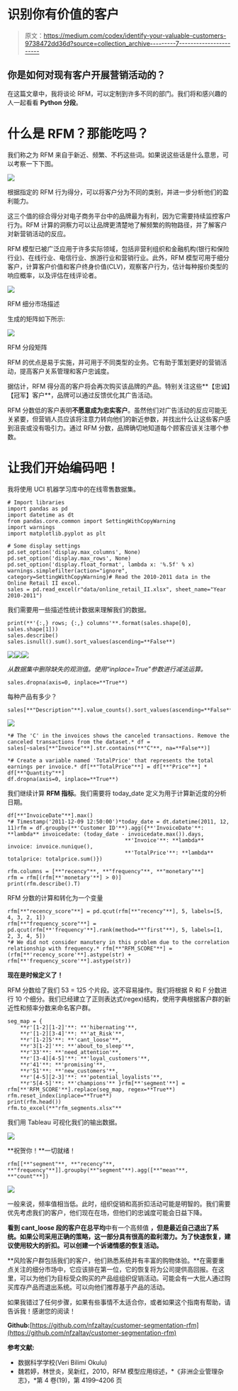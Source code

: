 # 识别你有价值的客户

> 原文：<https://medium.com/codex/identify-your-valuable-customers-9738472dd36d?source=collection_archive---------7----------------------->

## 你是如何对现有客户开展营销活动的？

在这篇文章中，我将谈论 RFM，可以定制到许多不同的部门。我们将和感兴趣的人一起看看 **Python 分段**。

# **什么是 RFM？那能吃吗？**

我们称之为 RFM 来自于新近、频繁、不朽这些词。如果说这些话是什么意思，可以考察一下下图。

![](img/67be07f21327a7ab0f52b32c5946d69a.png)

根据指定的 RFM 行为得分，可以将客户分为不同的类别，并进一步分析他们的盈利能力。

这三个值的综合得分对电子商务平台中的品牌最为有利，因为它需要持续监控客户行为。RFM 计算的洞察力可以让品牌更清楚地了解频繁的购物路径，并了解客户对新营销活动的反应。

RFM 模型已被广泛应用于许多实际领域，包括非营利组织和金融机构(银行和保险行业)、在线行业、电信行业、旅游行业和营销行业。此外，RFM 模型可用于细分客户，计算客户价值和客户终身价值(CLV)，观察客户行为，估计每种报价类型的响应概率，以及评估在线评论者。

![](img/dca73b0541a022ac1717d9b0b91e631a.png)

RFM 细分市场描述

生成的矩阵如下所示:

![](img/25c75b856f1d6939a2a693531f53fe8e.png)

RFM 分段矩阵

RFM 的优点是易于实施，并可用于不同类型的业务。它有助于策划更好的营销活动，提高客户关系管理和客户忠诚度。

据估计，RFM 得分高的客户将会再次购买该品牌的产品。特别关注这些**【忠诚】【冠军】客户**，品牌可以通过反馈优化其广告活动。

RFM 分数低的客户表明**不愿意成为忠实客户**。虽然他们对广告活动的反应可能无关紧要，但营销人员应该将注意力转向他们的新近参数，并找出什么让这些客户感到沮丧或没有吸引力。通过 RFM 分数，品牌确切地知道每个顾客应该关注哪个参数。

# 让我们开始编码吧！

我将使用 UCI 机器学习库中的在线零售数据集。

```
# Import libraries
import pandas as pd
import datetime as dt
from pandas.core.common import SettingWithCopyWarning
import warnings
import matplotlib.pyplot as plt

# Some display settings
pd.set_option('display.max_columns', None)
pd.set_option('display.max_rows', None)
pd.set_option('display.float_format', lambda x: '%.5f' % x)
warnings.simplefilter(action="ignore", category=SettingWithCopyWarning)# Read the 2010-2011 data in the Online Retail II excel.
sales = pd.read_excel(r"data/online_retail_II.xlsx", sheet_name="Year 2010-2011")
```

我们需要用一些描述性统计数据来理解我们的数据。

```
print(**'{:,} rows; {:,} columns'**.format(sales.shape[0], sales.shape[1]))
sales.describe()
sales.isnull().sum().sort_values(ascending=**False**)
```

![](img/efa60a79ad01982462ce24f26820444d.png)![](img/04ef6819c3cedfb8c63674df107e6d9c.png)![](img/3c0cdc4ebe5b10d2a5d256da74078777.png)

*从数据集中删除缺失的观测值。使用“inplace=True”参数进行减法运算。*

```
sales.dropna(axis=0, inplace=**True**)
```

每种产品有多少？

```
sales[**"Description"**].value_counts().sort_values(ascending=**False**).head()
```

![](img/ac8ba0d66ad505c7eb1545122166127e.png)

```
*# The 'C' in the invoices shows the canceled transactions. Remove the canceled transactions from the dataset.* df = sales[~sales[**"Invoice"**].str.contains(**"C"**, na=**False**)]

*# Create a variable named 'TotalPrice' that represents the total earnings per invoice.* df[**"TotalPrice"**] = df[**"Price"**] * df[**"Quantity"**]
df.dropna(axis=0, inplace=**True**)
```

我们继续计算 **RFM 指标**。我们需要将 today_date 定义为用于计算新近度的分析日期。

```
df[**"InvoiceDate"**].max()
*# Timestamp('2011-12-09 12:50:00')*today_date = dt.datetime(2011, 12, 11)rfm = df.groupby(**'Customer ID'**).agg({**'InvoiceDate'**: **lambda** invoicedate: (today_date - invoicedate.max()).days,
                                     **'Invoice'**: **lambda** invoice: invoice.nunique(),
                                     **'TotalPrice'**: **lambda** totalprice: totalprice.sum()})

rfm.columns = [**"recency"**, **"frequency"**, **"monetary"**]
rfm = rfm[(rfm[**'monetary'**] > 0)]
print(rfm.describe().T)
```

RFM 分数的计算和转化为一个变量

```
rfm[**"recency_score"**] = pd.qcut(rfm[**"recency"**], 5, labels=[5, 4, 3, 2, 1])
rfm[**"frequency_score"**] = pd.qcut(rfm[**'frequency'**].rank(method=**"first"**), 5, labels=[1, 2, 3, 4, 5])
*# We did not consider manutery in this problem due to the correlation relationship with frequency.* rfm[**"RFM_SCORE"**] = (rfm[**'recency_score'**].astype(str) + rfm[**'frequency_score'**].astype(str))
```

**现在是时候定义了！**

RFM 分数给了我们 53 = 125 个片段。这不容易操作。我们将根据 R 和 F 分数进行 10 个细分。我们已经建立了正则表达式(regex)结构，使用字典根据客户群的新近性和频率分数来命名客户群。

```
seg_map = {
    **r'[1-2][1-2]'**: **'hibernating'**,
    **r'[1-2][3-4]'**: **'at_Risk'**,
    **r'[1-2]5'**: **'cant_loose'**,
    **r'3[1-2]'**: **'about_to_sleep'**,
    **r'33'**: **'need_attention'**,
    **r'[3-4][4-5]'**: **'loyal_customers'**,
    **r'41'**: **'promising'**,
    **r'51'**: **'new_customers'**,
    **r'[4-5][2-3]'**: **'potential_loyalists'**,
    **r'5[4-5]'**: **'champions'** }rfm[**'segment'**] = rfm[**'RFM_SCORE'**].replace(seg_map, regex=**True**)
rfm.reset_index(inplace=**True**)
print(rfm.head())
rfm.to_excel(**"rfm_segments.xlsx"**
```

我们用 Tableau 可视化我们的输出数据。

![](img/778f5eac2a5f240910270f54e43849ca.png)

**祝贺你！**一切就绪！

```
rfm[[**"segment"**, **"recency"**, **"frequency"**]].groupby(**"segment"**).agg([**"mean"**, **"count"**])
```

![](img/1658536fb7d2db33499920aca1ef9ab6.png)

一般来说，频率值相当低。此时，组织促销和高折扣活动可能是明智的。我们需要优先考虑我们的客户，他们现在在场，但他们的忠诚度可能会日益下降。

**看到 cant_loose 段的客户在总平均**中有一个高频值 **，但是最近自己退出了系统。如果公司采用正确的策略，这一部分具有很高的盈利潜力。为了快速恢复，建议使用较大的折扣。可以创建一个诉诸情感的恢复活动。**

**风险客户群包括我们的客户，他们熟悉系统并有丰富的购物体验。**在需要重点关注的细分市场中，它应该排在第一位，它的恢复将为公司提供高回报。在这里，可以为他们为目标受众购买的产品组组织促销活动。可能会有一大批人通过购买库存产品而退出系统。可以向他们推荐基于产品的活动。

如果我错过了任何步骤，如果有些事情不太适合你，或者如果这个指南有帮助，请告诉我！感谢您的阅读！

**Github:**[https://github.com/nfzaltay/customer-segmentation-rfm](https://github.com/nfzaltay/customer-segmentation-rfm)

**参考文献:**

*   数据科学学校(Veri Bilimi Okulu)
*   魏若婷，林世炎，吴新红，2010，RFM 模型应用综述，*《非洲企业管理杂志》，*第 4 卷(19)，第 4199–4206 页